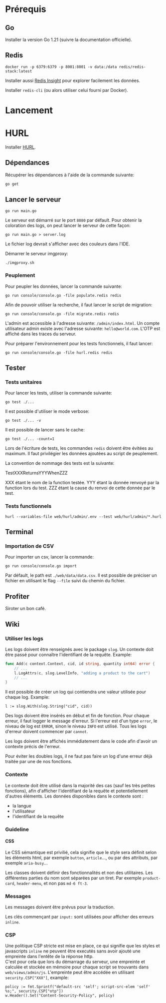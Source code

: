 # Prérequis

## Go

Installer la version Go 1.21 (suivre la documentation officielle).

## Redis

```
docker run -p 6379:6379 -p 8001:8001 -v data:/data redis/redis-stack:latest
```

Installer aussi [Redis Insight](https://redis.com/redis-enterprise/redis-insight) pour explorer facilement les données.

Installer `redis-cli` (ou alors utiliser celui fourni par Docker).

# Lancement

# HURL

Installer [HURL](https://hurl.dev).

## Dépendances

Récupérer les dépendances à l'aide de la commande suivante:

```sh
go get
```

## Lancer le serveur

```
go run main.go
```

Le serveur est démarré sur le port `8080` par défault.
Pour obtenir la coloration des logs, on peut lancer le serveur de cette façon:

```
go run main.go > server.log
```

Le fichier log devrait s'afficher avec des couleurs dans l'IDE.

Démarrer le serveur imgproxy:

```
./imgproxy.sh
```

### Peuplement

Pour peupler les données, lancer la commande suivante:

```
go run console/console.go -file populate.redis redis
```

Afin de pouvoir utiliser la recherche, il faut lancer le script de migration:

```
go run console/console.go -file migrate.redis redis
```

L'admin est accessible à l'adresse suivante: `/admin/index.html`. Un compte utilisateur admin existe avec l'adresse suivante: `hello@world.com`. L'OTP est affiché dans les traces du serveur.

Pour préparer l'environnement pour les tests fonctionnels, il faut lancer: 

```
go run console/console.go -file hurl.redis redis
```

## Tester

### Tests unitaires

Pour lancer les tests, utiliser la commande suivante:

```
go test ./...
```

Il est possible d'utiliser le mode verbose:

```
go test ./... -v
```

Il est possible de lancer sans le cache:

```
go test ./... -count=1
```

Lors de l'écriture de tests, les commandes `redis` doivent être évitées au maximum. Il faut privilégier les données ajoutées au script de peuplement.

La convention de nommage des tests est la suivante:

TestXXXReturnsYYYWhenZZZ

XXX étant le nom de la function testée.
YYY étant la donnée renvoyé par la function lors du test.
ZZZ étant la cause du renvoi de cette donnée par le test.

### Tests functionnels

```
hurl --variables-file web/hurl/admin/.env --test web/hurl/admin/*.hurl
```

## Terminal

### Importation de CSV

Pour importer un csv, lancer la commande:

```
go run console/console.go import
```

Par défault, le path est `./web/data/data.csv`. Il est possible de préciser un fichier en utilisant le flag `--file` suivi du chemin du fichier.

## Profiter

Siroter un bon café.

## Wiki

### Utiliser les logs

Les logs doivent être renseignés avec le package `slog`. Un contexte doit être passé pour connaître l'identifiant de la requête. Example:

```go
func Add(c context.Context, cid, id string, quantity int64) error {
    // ...
    l.LogAttrs(c, slog.LevelInfo, "adding a product to the cart")
    // ...
}
```

Il est possible de créer un log qui contiendra une valeur utilisée pour chaque log. Example:

```
l := slog.With(slog.String("cid", cid))
```

Des logs doivent être insérés en début et fin de fonction. Pour chaque erreur, il faut logger le message d'erreur. Si l'erreur est d'un type `error`, le niveau de log est `ERROR`, sinon le niveau `INFO` est utilisé. Tous les logs d'erreur doivent commencer par `cannot`.

Les logs doivent être affichés immédiatement dans le code afin d'avoir un contexte précis de l'erreur.

Pour éviter les doubles logs, il ne faut pas faire un log d'une erreur déjà traitée par une de nos fonctions.

### Contexte

Le contexte doit être utilisé dans la majorité des cas (sauf les très petites fonctions), afin d'afficher l'identifiant de la requête et potentiellement d'autres éléments. Les données disponibles dans le contexte sont :

- la langue
- l'utilisateur
- l'identifiant de la requête

### Guideline

#### CSS

Le CSS sémantique est privilié, cela signifie que le style sera définit selon les éléments html, par exemple `button`, `article`..., ou par des attributs, par exemple `aria-busy`...

Les classes doivent définir des fonctionnalités et non des utilitaires. Les différentes parties du nom sont séparées par un tiret. Par exemple `product-card`, `header-menu`, et non pas `md-6 ft-3`.

### Messages

Les messages doivent être prévus pour la traduction. 

Les clés commençant par `input:` sont utilisées pour afficher des erreurs `inline`.

### CSP

Une politique CSP stricte est mise en place, ce qui signifie que les styles et javascripts `inline` ne peuvent être executés sans avoir ajouté une empreinte dans l'entête de la réponse http.  
C'est pour cela que lors du démarrage du serveur, une empreinte et calculée et stockée en mémoire pour chaque script se trouvants dans `web/views/admin/js`. L'empreinte peut être accédée en utilisant `security.CSP["XXX"]`, example:

```
policy := fmt.Sprintf("default-src 'self'; script-src-elem 'self' %s;", security.CSP["otp"])
w.Header().Set("Content-Security-Policy", policy)
```
